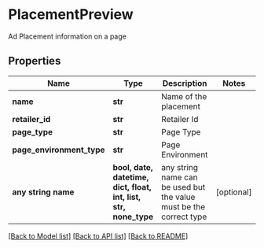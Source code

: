 # PlacementPreview

Ad Placement information on a page

## Properties
Name | Type | Description | Notes
------------ | ------------- | ------------- | -------------
**name** | **str** | Name of the placement | 
**retailer_id** | **str** | Retailer Id | 
**page_type** | **str** | Page Type | 
**page_environment_type** | **str** | Page Environment | 
**any string name** | **bool, date, datetime, dict, float, int, list, str, none_type** | any string name can be used but the value must be the correct type | [optional]

[[Back to Model list]](../README.md#documentation-for-models) [[Back to API list]](../README.md#documentation-for-api-endpoints) [[Back to README]](../README.md)


